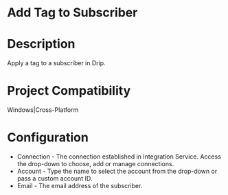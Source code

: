 ﻿# Add Tag to Subscriber

# Description

Apply a tag to a subscriber in Drip.

# Project Compatibility

Windows|Cross-Platform

# Configuration

* Connection - The connection established in Integration Service. Access the drop-down to choose, add or manage connections.
* Account - Type the name to select the account from the drop-down or pass a custom account ID.
* Email - The email address of the subscriber.
